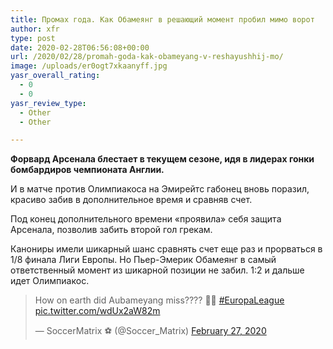 ```yaml
---
title: Промах года. Как Обамеянг в решающий момент пробил мимо ворот
author: xfr
type: post
date: 2020-02-28T06:56:08+00:00
url: /2020/02/28/promah-goda-kak-obameyang-v-reshayushhij-mo/
image: /uploads/er0ogt7xkaanyff.jpg
yasr_overall_rating:
  - 0
  - 0
yasr_review_type:
  - Other
  - Other

---
```

**Форвард Арсенала блестает в текущем сезоне, идя в лидерах гонки бомбардиров чемпионата Англии.**

И в матче против Олимпиакоса на Эмирейтс габонец вновь поразил, красиво забив в дополнительное время и сравняв счет.

Под конец дополнительного времени «проявила» себя защита Арсенала, позволив забить второй гол грекам.

Канониры имели шикарный шанс сравнять счет еще раз и прорваться в 1/8 финала Лиги Европы. Но Пьер-Эмерик Обамеянг в самый ответственный момент из шикарной позиции не забил. 1:2 и дальше идет Олимпиакос.

<blockquote class="twitter-tweet" data-width="550" data-dnt="true">
  <p lang="en" dir="ltr">
    How on earth did Aubameyang miss???? 🙈🙈 <a href="https://twitter.com/hashtag/EuropaLeague?src=hash&ref_src=twsrc%5Etfw">#EuropaLeague</a> <a href="https://t.co/wdUx2aW82m">pic.twitter.com/wdUx2aW82m</a>
  </p>
  
  <p>
    &mdash; SoccerMatrix ⚽ (@Soccer_Matrix) <a href="https://twitter.com/Soccer_Matrix/status/1233159279785451521?ref_src=twsrc%5Etfw">February 27, 2020</a>
  </p>
</blockquote>